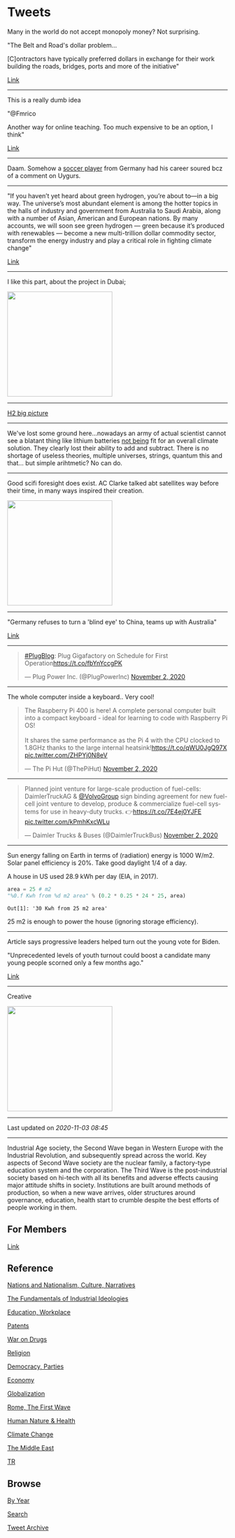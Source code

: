 # Tweets

Many in the world do not accept monopoly money? Not surprising.

"The Belt and Road's dollar problem...

[C]ontractors have typically preferred dollars in exchange for their
work building the roads, bridges, ports and more of the initiative"

[Link](https://ftalphaville.ft.com/2018/12/18/1545130791000/The-Belt-and-Road-s-dollar-problem/)

---

This is a really dumb idea

"@Fmrico

Another way for online teaching. Too much expensive to be an option, I think"

[Link](https://twitter.com/Fmrico/status/1323317858538037250)

---

Daam. Somehow a [soccer player](https://www.nytimes.com/2020/10/26/sports/soccer/mesut-ozil-arsenal-china.html)
from Germany had his career soured bcz of a comment on Uygurs.

---

"If you haven’t yet heard about green hydrogen, you’re about to—in a
big way. The universe’s most abundant element is among the hotter
topics in the halls of industry and government from Australia to Saudi
Arabia, along with a number of Asian, American and European
nations. By many accounts, we will soon see green hydrogen — green
because it’s produced with renewables — become a new multi-trillion
dollar commodity sector, transform the energy industry and play a
critical role in fighting climate change"

[Link](https://www.bofaml.com/en-us/content/esg-research/green-hydrogen-market-importance.html)

---

I like this part, about the project in Dubai;

<img width="240" src="https://pbs.twimg.com/media/El2AuAPW0AEYZ4B?format=png&name=small"/>

---

[H2 big picture](https://pbs.twimg.com/media/El1OBenXEAAm9Xp?format=jpg&name=small)

---

We've lost some ground here...nowadays an army of actual scientist
cannot see a blatant thing like lithium batteries [not
being](https://muratk3n.github.io/thirdwave/en/2020/07/h2-numbers.html#lithium)
fit for an overall climate solution. They clearly lost their ability
to add and subtract.  There is no shortage of useless theories,
multiple universes, strings, quantum this and that... but simple
arihtmetic?  No can do.

---

Good scifi foresight does exist. AC Clarke talked abt satellites way
before their time, in many ways inspired their creation.

<img width="240" src="https://pbs.twimg.com/media/Elzvb15U4AAGAN2?format=jpg&name=small"/>

---

"Germany refuses to turn a 'blind eye' to China, teams up with
Australia"

[Link](https://www.smh.com.au/world/asia/germany-refuses-to-turn-a-blind-eye-to-china-teams-up-with-australia-20201102-p56apf.html)

---

<blockquote class="twitter-tweet"><p lang="en" dir="ltr"><a href="https://twitter.com/hashtag/PlugBlog?src=hash&amp;ref_src=twsrc%5Etfw">#PlugBlog</a>: Plug Gigafactory on Schedule for First Operation<a href="https://t.co/fbYnYccgPK">https://t.co/fbYnYccgPK</a></p>&mdash; Plug Power Inc. (@PlugPowerInc) <a href="https://twitter.com/PlugPowerInc/status/1323251333005234176?ref_src=twsrc%5Etfw">November 2, 2020</a></blockquote> <script async src="https://platform.twitter.com/widgets.js" charset="utf-8"></script>

---

The whole computer inside a keyboard.. Very cool! 

<blockquote class="twitter-tweet"><p lang="en" dir="ltr">The Raspberry Pi 400 is here! A complete personal computer built into a compact keyboard - ideal for learning to code with Raspberry Pi OS!<br><br>It shares the same performance as the Pi 4 with the CPU clocked to 1.8GHz thanks to the large internal heatsink!<a href="https://t.co/qWU0JgQ97X">https://t.co/qWU0JgQ97X</a> <a href="https://t.co/ZHPYj0N8eV">pic.twitter.com/ZHPYj0N8eV</a></p>&mdash; The Pi Hut (@ThePiHut) <a href="https://twitter.com/ThePiHut/status/1323173191393705991?ref_src=twsrc%5Etfw">November 2, 2020</a></blockquote> <script async src="https://platform.twitter.com/widgets.js" charset="utf-8"></script>

---

<blockquote class="twitter-tweet"><p lang="en" dir="ltr">Planned joint venture for large-scale production of fuel-cells: DaimlerTruckAG &amp; <a href="https://twitter.com/VolvoGroup?ref_src=twsrc%5Etfw">@VolvoGroup</a> sign binding agreement for new fuel-cell joint venture to develop, produce &amp; commercialize fuel-cell systems for use in heavy-duty trucks. 👉<a href="https://t.co/7E4ej0YJFE">https://t.co/7E4ej0YJFE</a> <a href="https://t.co/kPmhKxcWLu">pic.twitter.com/kPmhKxcWLu</a></p>&mdash; Daimler Trucks &amp; Buses (@DaimlerTruckBus) <a href="https://twitter.com/DaimlerTruckBus/status/1323158782915076097?ref_src=twsrc%5Etfw">November 2, 2020</a></blockquote> <script async src="https://platform.twitter.com/widgets.js" charset="utf-8"></script>

---

Sun energy falling on Earth in terms of (radiation) energy is 1000
W/m2. Solar panel efficiency is 20%. Take good daylight 1/4 of a
day. 

A house in US used 28.9 kWh per day (EIA, in 2017). 

```python
area = 25 # m2
"%0.f Kwh from %d m2 area" % (0.2 * 0.25 * 24 * 25, area)
```

```text
Out[1]: '30 Kwh from 25 m2 area'
```

25 m2 is enough to power the house (ignoring storage efficiency).

---

Article says progressive leaders helped turn out the young vote for Biden.

"Unprecedented levels of youth turnout could boost a candidate many
young people scorned only a few months ago."

[Link](https://m.huffpost.com/us/entry/us_5f9d978ac5b65662bcc788b4)

---

Creative 

<img width="240" src="https://pbs.twimg.com/media/El1pz6NWoAIRXoH?format=jpg&name=small"/>

---

Last updated on *2020-11-03 08:45*

---

Industrial Age society, the Second Wave began in Western Europe with
the Industrial Revolution, and subsequently spread across the
world. Key aspects of Second Wave society are the nuclear family, a
factory-type education system and the corporation. The Third Wave is
the post-industrial society based on hi-tech with all its benefits and
adverse effects causing major attitude shifts in society. Institutions
are built around methods of production, so when a new wave arrives,
older structures around governance, education, health start to crumble
despite the best efforts of people working in them.

## For Members

[Link](https://thirdwave-members.herokuapp.com)

## Reference

[Nations and Nationalism, Culture, Narratives](/2013/02/nations-and-nationalism.md)

[The Fundamentals of Industrial Ideologies](/2011/04/fundamentals-of-industrial-ideologies.md)

[Education, Workplace](2017/09/education-workplace.md)

[Patents](/2018/09/patents.md)

[War on Drugs](/2019/11/war-on-drugs.md)

[Religion](/2015/04/god-religion.md)

[Democracy, Parties](/2016/11/democracy.md)

[Economy](/2018/05/economy.md)

[Globalization](/2018/09/globalization.md)

[Rome, The First Wave](/2017/12/rome.md)

[Human Nature & Health](/2020/07/human-nature.md)

[Climate Change](/2018/12/climate.md)

[The Middle East](/2019/07/middleeast.md)

[TR](../tr)

## Browse

[By Year](years.md)

[Search](search.html)

[Tweet Archive](/tweets/README.md)




